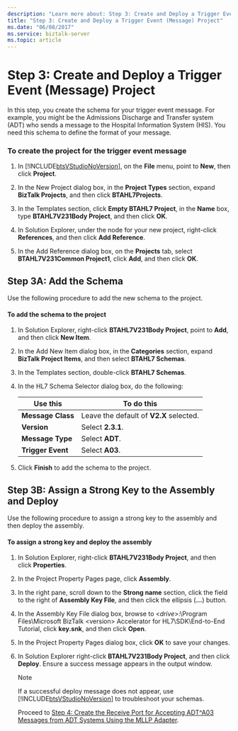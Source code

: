 ```yaml
---
description: "Learn more about: Step 3: Create and Deploy a Trigger Event (Message) Project"
title: "Step 3: Create and Deploy a Trigger Event (Message) Project"
ms.date: "06/08/2017"
ms.service: biztalk-server
ms.topic: article
---
```

# Step 3: Create and Deploy a Trigger Event (Message) Project
In this step, you create the schema for your trigger event message. For example, you might be the Admissions Discharge and Transfer system (ADT) who sends a message to the Hospital Information System (HIS). You need this schema to define the format of your message.  
  
### To create the project for the trigger event message  
  
1. In [!INCLUDE[btsVStudioNoVersion](../../includes/btsvstudionoversion-md.md)], on the **File** menu, point to **New**, then click **Project**.  
  
2. In the New Project dialog box, in the **Project Types** section, expand **BizTalk Projects**, and then click **BTAHL7Projects**.  
  
3. In the Templates section, click **Empty BTAHL7 Project**, in the **Name** box, type **BTAHL7V231Body Project**, and then click **OK**.  
  
4. In Solution Explorer, under the node for your new project, right-click **References**, and then click **Add Reference**.  
  
5. In the Add Reference dialog box, on the **Projects** tab, select **BTAHL7V231Common Project1**, click **Add**, and then click **OK**.  
  
## Step 3A: Add the Schema  
 Use the following procedure to add the new schema to the project.  
  
#### To add the schema to the project  
  
1.  In Solution Explorer, right-click **BTAHL7V231Body Project**, point to **Add**, and then click **New Item**.  
  
2.  In the Add New Item dialog box, in the **Categories** section, expand **BizTalk Project Items**, and then select **BTAHL7 Schemas**.  
  
3.  In the Templates section, double-click **BTAHL7 Schemas**.  
  
4.  In the HL7 Schema Selector dialog box, do the following:  
  
    |Use this|To do this|  
    |--------------|----------------|  
    |**Message Class**|Leave the default of **V2.X** selected.|  
    |**Version**|Select **2.3.1**.|  
    |**Message Type**|Select **ADT**.|  
    |**Trigger Event**|Select **A03**.|  
  
5.  Click **Finish** to add the schema to the project.  
  
## Step 3B: Assign a Strong Key to the Assembly and Deploy  
 Use the following procedure to assign a strong key to the assembly and then deploy the assembly.  
  
#### To assign a strong key and deploy the assembly  
  
1. In Solution Explorer, right-click **BTAHL7V231Body Project**, and then click **Properties**.  
  
2. In the Project Property Pages page, click **Assembly**.  
  
3. In the right pane, scroll down to the **Strong name** section, click the field to the right of **Assembly Key File**, and then click the ellipsis (**…**) button.  
  
4. In the Assembly Key File dialog box, browse to \<*drive*\>:\Program Files\Microsoft BizTalk \<version\> Accelerator for HL7\SDK\End-to-End Tutorial, click **key.snk**, and then click **Open**.  
  
5. In the Project Property Pages dialog box, click **OK** to save your changes.  
  
6. In Solution Explorer right-click **BTAHL7V231Body Project**, and then click **Deploy**. Ensure a success message appears in the output window.  
  
   > [!NOTE]
   >  If a successful deploy message does not appear, use [!INCLUDE[btsVStudioNoVersion](../../includes/btsvstudionoversion-md.md)] to troubleshoot your schemas.  
  
   Proceed to [Step 4: Create the Receive Port for Accepting ADT^A03 Messages from ADT Systems Using the MLLP Adapter](../../adapters-and-accelerators/accelerator-hl7/step-4-create-receive-port-to-accept-adt^a03-messages-from-adt-using-mllp.md).
